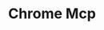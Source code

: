 ---
created: '2025-09-16T15:05:15.650518'
modified: '2025-09-18T19:22:51.567225'
ship_factor: 5
subtype: mcp-servers
tags: []
title: Chrome Mcp
type: tool
version: 1
---